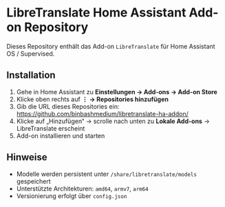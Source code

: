 # LibreTranslate Home Assistant Add-on Repository
Dieses Repository enthält das Add-on `LibreTranslate` für Home Assistant OS / Supervised.
## Installation
1. Gehe in Home Assistant zu **Einstellungen → Add-ons → Add-on Store**
2. Klicke oben rechts auf **⋮ → Repositories hinzufügen**
3. Gib die URL dieses Repositories ein:
   https://github.com/binbashmedium/libretranslate-ha-addon/
4. Klicke auf „Hinzufügen“ → scrolle nach unten zu **Lokale Add-ons** → LibreTranslate erscheint
5. Add-on installieren und starten
## Hinweise
- Modelle werden persistent unter `/share/libretranslate/models` gespeichert
- Unterstützte Architekturen: `amd64`, `armv7`, `arm64`
- Versionierung erfolgt über `config.json`
